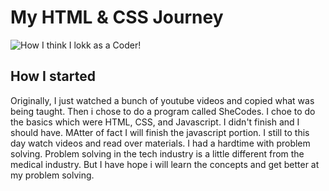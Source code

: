 # My HTML & CSS Journey

![How I think I lokk as a Coder!](https://media.gettyimages.com/id/1319819504/video/businesswoman-working-late-in-the-office.jpg?s=640x640&k=20&c=Q3h-EFnk_Uu_xir4bANhL8wafM6U73n_tVkheQphAqI=)


## How I started

Originally, I just watched a bunch of youtube videos and copied what was being taught. Then i chose to do a program called SheCodes. I choe to do the basics which were HTML, CSS, and Javascript. I didn't finish and I should have. MAtter of fact I will finish the javascript portion. I still to this day watch videos and read over materials. I had a hardtime with problem solving. Problem solving in the tech industry is a little different from the medical industry. But I have hope i will learn the concepts and get better at my problem solving. 


